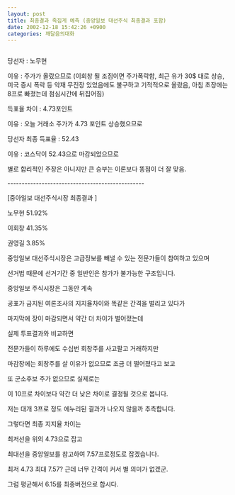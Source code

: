 ```yaml
---
layout: post
title: 최종결과 족집게 예측 (중앙일보 대선주식 최종결과 포함)
date: 2002-12-18 15:42:26 +0900
categories: 깨달음의대화
---
```

<img src="./assets/attach/images/198/904/1040193746.JPG" border="0" alt="" />  
  
당선자 : 노무현
  
이유 : 주가가 올랐으므로 (이회창 될 조짐이면 주가폭락함, 최근 유가 30$ 대로 상승, 미국 증시 폭락 등 악재 무진장 있었음에도 불구하고 기적적으로 올랐음, 아침 초장에는 8프로 빠졌는데 점심시간에 뒤집어짐)
  

  
득표율 차이 : 4.73포인트
  
이유 : 오늘 거래소 주가가 4.73 포인트 상승했으므로
  

  
당선자 최종 득표율 : 52.43
  
이유 : 코스닥이 52.43으로 마감되었으므로
  

  
별로 합리적인 주장은 아니지만 큰 승부는 이론보다 똥점이 더 잘 맞음.
  

  
\---\---\---\---\---\---\---\---\---\---\---\---\---\---\---\---
  
[중아일보 대선주식시장 최종결과 ]
  

  
노무현 51.92%
  

  
이회창 41.35%
  

  
권영길 3.85%
  

  
중앙일보 대선주식시장은 고급정보를 빼낼 수 있는 전문가들이 참여하고 있으며
  
선거법 때문에 선거기간 중 일반인은 참가가 불가능한 구조입니다.
  
중앙일보 주식시장은 그동안 계속
  
공표가 금지된 여론조사의 지지율차이와 똑같은 간격을 벌리고 있다가
  
마지막에 장이 마감되면서 약간 더 차이가 벌어졌는데
  
실제 투표결과와 비교하면
  
전문가들이 하루에도 수십번 회창주를 사고팔고 거래하지만
  
마감장에는 회창주를 살 이유가 없으므로 조금 더 떨어졌다고 보고
  
또 군소후보 주가 없으므로 실제로는
  
이 10프로 차이보다 약간 더 낮은 차이로 결정될 것으로 봅니다.
  
저는 대개 3프로 정도 에누리된 결과가 나오지 않을까 추측합니다.
  
그렇다면 최종 지지율 차이는
  
최저선을 위의 4.73으로 잡고
  
최대선을 중앙일보를 참고하여 7.57프로정도로 잡겠습니다.
  

  
최저 4.73 최대 7.57? 근데 너무 간격이 커서 별 의미가 없겠군.
  
그럼 평균해서 6.15를 최종버전으로 합시다.
